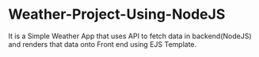 # Weather-Project-Using-NodeJS

It is a Simple Weather App that uses API to fetch data in backend(NodeJS) and renders that data onto Front end using EJS Template.
